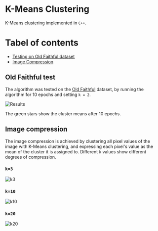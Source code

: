 # K-Means Clustering
K-Means clustering implemented in `C++`.

# Tabel of contents
- [Testing on Old Faithful dataset](#Old-faithful-test)
- [Image Compression](#Image-compression)

## Old Faithful test
The algorithm was tested on the [Old Faithful](https://gist.github.com/curran/4b59d1046d9e66f2787780ad51a1cd87) dataset, by running the algorithm for 10 epochs and setting `k = 2`.

![Results](https://user-images.githubusercontent.com/50104866/147732730-7b57fc9d-6a0d-4167-9edf-f90eee04e476.png)

The green stars show the cluster means after 10 epochs.

## Image compression

The image compression is achieved by clustering all pixel values of the image with K-Means clustering, and expressing each pixel's value as the mean of the cluster it is assigned to. Different `k` values show different degrees of compression.

### `k=3`
![k3](https://user-images.githubusercontent.com/50104866/147826186-b160e4ee-27f7-4ede-8666-3de4c8e68795.png)

### `k=10`
![k10](https://user-images.githubusercontent.com/50104866/147826188-c05b83d3-21bc-4a1d-8572-805097fd7289.png)

### `k=20`
![k20](https://user-images.githubusercontent.com/50104866/147826189-8bc435d0-a206-4d23-93e7-751e628d35cb.png)
